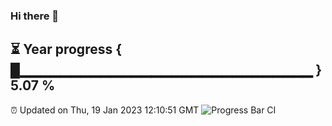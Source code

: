 ### Hi there 👋
⏳ Year progress { █▁▁▁▁▁▁▁▁▁▁▁▁▁▁▁▁▁▁▁▁▁▁▁▁▁▁▁▁▁ } 5.07 %
---
⏰ Updated on Thu, 19 Jan 2023 12:10:51 GMT
![Progress Bar CI](https://github.com/Moyi321/Moyi321/workflows/Progress%20Bar%20CI/badge.svg)
